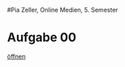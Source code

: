 #Pia Zeller, Online Medien, 5. Semester

# Aufgabe 00
[öffnen](https://piazeller.github.io/IFDWiSe20-21/Aufgaben/#00_SWOT.mp4)
